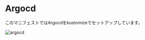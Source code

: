 # Argocd
このマニフェストではArgocdをkustomizeでセットアップしています。

![argocd](https://user-images.githubusercontent.com/58413358/233837888-80f9847c-5166-4599-ad4d-a00faefd24f8.png)

